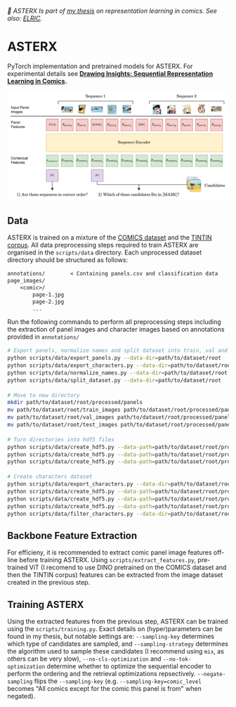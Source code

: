 *📜 ASTERX Is part of [my thesis](https://samtitar.github.io/drawing_insights/thesis.pdf) on representation learning in comics. See also: [ELRIC](https://github.com/samtitar/ELRIC).*

# ASTERX

PyTorch implementation and pretrained models for ASTERX. For experimental details see **[Drawing Insights: Sequential Representation Learning in Comics]().**

![ASTERX Diagram](.github/images/asterx.jpg)

## Data

ASTERX is trained on a mixture of the [COMICS dataset](https://obj.umiacs.umd.edu/comics/index.html) and the [TINTIN corpus](https://aclanthology.org/2022.lrec-1.736/). All data preprocessing steps required to train ASTERX are organised in the `scripts/data` directory. Each unprocessed dataset directory should be structured as follows:

```
annotations/        < Containing panels.csv and classification data
page_images/
    <comic>/
        page-1.jpg
        page-2.jpg
        ...
```

Run the following commands to perform all preprocessing steps including the extraction of panel images and character images based on annotations provided in `annotations/`

```bash
# Export panels, normalize names and split dataset into train, val and test
python scripts/data/export_panels.py --data-dir=path/to/dataset/root
python scripts/data/export_characters.py --data-dir=path/to/dataset/root
python scripts/data/normalize_names.py --data-dir=path/to/dataset/root
python scripts/data/split_dataset.py --data-dir=path/to/dataset/root

# Move to new directory
mkdir path/to/dataset/root/processed/panels
mv path/to/dataset/root/train_images path/to/dataset/root/processed/panels/train_images
mv path/to/dataset/root/val_images path/to/dataset/root/processed/panels/val_images
mv path/to/dataset/root/test_images path/to/dataset/root/processed/panels/test_images

# Turn directories into hdf5 files
python scripts/data/create_hdf5.py --data-path=path/to/dataset/root/processed/panels/train_images
python scripts/data/create_hdf5.py --data-path=path/to/dataset/root/processed/panels/val_images
python scripts/data/create_hdf5.py --data-path=path/to/dataset/root/processed/panels/test_images

# Create characters dataset
python scripts/data/export_characters.py --data-dir=path/to/dataset/root
python scripts/data/create_hdf5.py --data-path=path/to/dataset/root/processed/characters/train_images
python scripts/data/create_hdf5.py --data-path=path/to/dataset/root/processed/characters/val_images
python scripts/data/create_hdf5.py --data-path=path/to/dataset/root/processed/characters/test_images
python scripts/data/filter_characters.py --data-dir=path/to/dataset/root/processed/characters --indexing=path/to/dataset/root/annotations/characters_indexing.csv --min-frequency=25
```

## Backbone Feature Extraction
For efficieny, it is recommended to extract comic panel image features off-line before training ASTERX. Using `scripts/extract_features.py`, pre-trained ViT (I recomend to use DINO pretrained on the COMICS dataset and then the TINTIN corpus) features can be extracted from the image dataset created in the previous step.

## Training ASTERX
Using the extracted features from the previous step, ASTERX can be trained using the `scripts/training.py`. Exact details on (hyper)parameters can be found in my thesis, but notable settings are: `--sampling-key` determines which type of candidates are sampled, and `--sampling-strategy` determines the algorithm used to sample these candidates (I recommend using `mix`, as others can be very slow), `--no-cls-optimization` and `--no-tok-optimization` determine whether to optimize the sequential encoder to perform the ordering and the retrieval optimizations repsectively. `--negate-sampling` flips the `--sampling-key` (e.g. `--sampling-key=comic_level` becomes "All comics except for the comic this panel is from" when negated).
